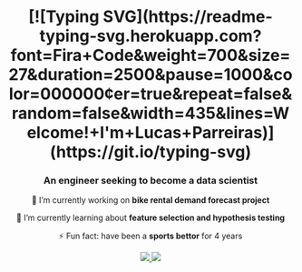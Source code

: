 <h1 align="center">
    [![Typing SVG](https://readme-typing-svg.herokuapp.com?font=Fira+Code&weight=700&size=27&duration=2500&pause=1000&color=000000&center=true&repeat=false&random=false&width=435&lines=Welcome!+I'm+Lucas+Parreiras)](https://git.io/typing-svg)
</h1>

<h3 align="center">An engineer seeking to become a data scientist</h3>

<div align="center">
 
 🔭 I’m currently working on **bike rental demand forecast project**
 
 🌱 I’m currently learning about **feature selection and hypothesis testing**

 ⚡ Fun fact: have been a **sports bettor** for 4 years 

 </div>

<div align="center"> 
  <a href="mailto:lucasparreirasds@gmail.com">
    <img src="https://img.shields.io/badge/Gmail-333333?style=for-the-badge&logo=gmail&logoColor=red" />
  </a>
  <a href="https://linkedin.com/in/lucasparreirasds" target="_blank">
    <img src="https://img.shields.io/badge/LinkedIn-0077B5?style=for-the-badge&logo=linkedin&logoColor=white" target="_blank" />
  </a>
</div>

<!--
**LucasParreirasDS/LucasParreirasDS** is a ✨ _special_ ✨ repository because its `README.md` (this file) appears on your GitHub profile.

Here are some ideas to get you started:

- 🔭 I’m currently working on ...
- 🌱 I’m currently learning ...
- 👯 I’m looking to collaborate on ...
- 🤔 I’m looking for help with ...
- 💬 Ask me about ...
- 📫 How to reach me: ...
- 😄 Pronouns: ...
- ⚡ Fun fact: ...
-->
